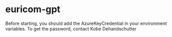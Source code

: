 # euricom-gpt

Before starting, you should add the AzureKeyCredential in your environment variables. To get the password, contact Kobe Dehandschutter
